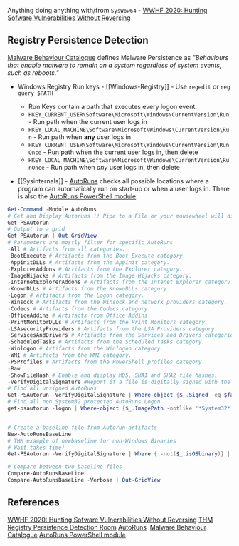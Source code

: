 

Anything doing anything with/from `SysWow64` - [WWHF 2020: Hunting Sofware Vulnerabilities Without Reversing](https://www.youtube.com/watch?v=JPhrKJzNJyw)


## Registry Persistence Detection

[Malware Behaviour Catalogue](https://github.com/MBCProject/mbc-markdown/blob/main/persistence/README.md) defines Malware Persistence as *"Behaviours that enable malware to remain on a system regardless of system events, such as reboots."*

- Windows Registry Run keys - [[Windows-Registry]] - Use `regedit` or `reg query $PATH`
	- Run Keys contain a path that executes every logon event.
	- `HKEY_CURRENT_USER\Software\Microsoft\Windows\CurrentVersion\Run` - Run path when the current user logs in
	- `HKEY_LOCAL_MACHINE\Software\Microsoft\Windows\CurrentVersion\Run` - Run path when **any** user logs in
	- `HKEY_CURRENT_USER\Software\Microsoft\Windows\CurrentVersion\RunOnce` - Run path when the current user logs in, then delete  
	- `HKEY_LOCAL_MACHINE\Software\Microsoft\Windows\CurrentVersion\RunOnce` - Run path when _any_ user logs in, then delete

- [[Sysinternals]] - [AutoRuns](https://learn.microsoft.com/en-us/sysinternals/downloads/autoruns) checks all possible locations where a program can automatically run on start-up or when a user logs in. 
There is also the [AutoRuns PowerShell module](https://github.com/p0w3rsh3ll/AutoRuns):

```powershell
Get-Command -Module AutoRuns
# Get and Display Autoruns !! Pipe to a File or your mousewheel will die
Get-PSAutorun 
# Output to a grid
Get-PSAutorun | Out-GridView
# Parameters are mostly filter for specific AutoRuns 
-All # Artifacts from all categories.
-BootExecute # Artifacts from the Boot Execute category.
-AppinitDLLs # Artifacts from the Appinit category.
-ExplorerAddons # Artifacts from the Explorer category.
-ImageHijacks # Artifacts from the Image Hijacks category.
-InternetExplorerAddons # Artifacts from the Intenet Explorer category.
-KnownDLLs # Artifacts from the KnownDLLs category.
-Logon # Artifacts from the Logon category.
-Winsock # Artifacts from the Winsock and network providers category.
-Codecs # Artifacts from the Codecs category.
-OfficeAddins # Artifacts from Office Addins
-PrintMonitorDLLs # Artifacts from the Print Monitors category.
-LSAsecurityProviders # Artifacts from the LSA Providers category.
-ServicesAndDrivers # Artifacts from the Services and Drivers categories.
-ScheduledTasks # Artifacts from the Scheduled tasks category.
-Winlogon # Artifacts from the Winlogon category.
-WMI # Artifacts from the WMI category.
-PSProfiles # Artifacts from the PowerShell profiles category.
-Raw 
-ShowFileHash # Enable and display MD5, SHA1 and SHA2 file hashes.
-VerifyDigitalSignature #Report if a file is digitally signed with the built-in Get-AuthenticodeSignature cmdlet.
# Find all unsigned AutoRuns
Get-PSAutorun -VerifyDigitalSignature | Where-object {$_.Signed -eq $false}
# Find all non System32 protected AutoRuns Logon
get-psautorun -logon | Where-object {$_.ImagePath -notlike '*System32*' }


# Create a baseline file from Autorun artifacts
New-AutoRunsBaseLine
# THM example of newbaseline for non-Windows Binaries
# Wait takes time!
Get-PSAutorun -VerifyDigitalSignature | Where { -not($_.isOSbinary)} |  New-AutoRunsBaseLine -Verbose

# Compare between two baseline files
Compare-AutoRunsBaseLine
Compare-AutoRunsBaseLine -Verbose | Out-GridView
```



## References

[WWHF 2020: Hunting Sofware Vulnerabilities Without Reversing](https://www.youtube.com/watch?v=JPhrKJzNJyw)
[THM Registry Persistence Detection Room](https://tryhackme.com/room/registrypersistencedetection)
[AutoRuns](https://learn.microsoft.com/en-us/sysinternals/downloads/autoruns) 
[Malware Behaviour Catalogue](https://github.com/MBCProject/mbc-markdown/blob/main/persistence/README.md) 
[AutoRuns PowerShell module](https://github.com/p0w3rsh3ll/AutoRuns)
